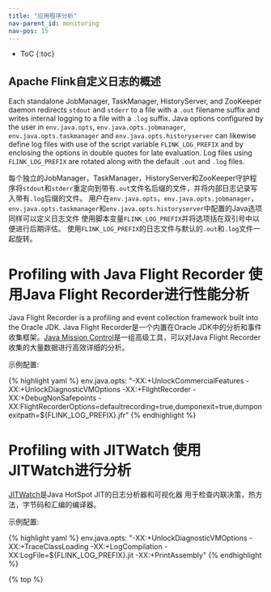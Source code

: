```yaml
---
title: "应用程序分析"
nav-parent_id: monitoring
nav-pos: 15
---
```

<!--
Licensed to the Apache Software Foundation (ASF) under one
or more contributor license agreements.  See the NOTICE file
distributed with this work for additional information
regarding copyright ownership.  The ASF licenses this file
to you under the Apache License, Version 2.0 (the
"License"); you may not use this file except in compliance
with the License.  You may obtain a copy of the License at

  http://www.apache.org/licenses/LICENSE-2.0

Unless required by applicable law or agreed to in writing,
software distributed under the License is distributed on an
"AS IS" BASIS, WITHOUT WARRANTIES OR CONDITIONS OF ANY
KIND, either express or implied.  See the License for the
specific language governing permissions and limitations
under the License.
-->

* ToC
{:toc}

## Apache Flink自定义日志的概述

Each standalone JobManager, TaskManager, HistoryServer, and ZooKeeper daemon redirects `stdout` and `stderr` to a file
with a `.out` filename suffix and writes internal logging to a file with a `.log` suffix. Java options configured by the
user in `env.java.opts`, `env.java.opts.jobmanager`, `env.java.opts.taskmanager` and `env.java.opts.historyserver` can likewise define log files with
use of the script variable `FLINK_LOG_PREFIX` and by enclosing the options in double quotes for late evaluation. Log files
using `FLINK_LOG_PREFIX` are rotated along with the default `.out` and `.log` files.

每个独立的JobManager，TaskManager，HistoryServer和ZooKeeper守护程序将`stdout`和`stderr`重定向到带有`.out`文件名后缀的文件，并将内部日志记录写入带有`.log`后缀的文件。 用户在`env.java.opts`，`env.java.opts.jobmanager`，`env.java.opts.taskmanager`和`env.java.opts.historyserver`中配置的Java选项同样可以定义日志文件 使用脚本变量`FLINK_LOG_PREFIX`并将选项括在双引号中以便进行后期评估。 使用`FLINK_LOG_PREFIX`的日志文件与默认的`.out`和`.log`文件一起旋转。



# Profiling with Java Flight Recorder 使用Java Flight Recorder进行性能分析


Java Flight Recorder is a profiling and event collection framework built into the Oracle JDK.
Java Flight Recorder是一个内置在Oracle JDK中的分析和事件收集框架。[Java Mission Control](http://www.oracle.com/technetwork/java/javaseproducts/mission-control/java-mission-control-1998576.html)是一组高级工具，可以对Java Flight Recorder收集的大量数据进行高效详细的分析。

示例配置: 

{% highlight yaml %}
env.java.opts: "-XX:+UnlockCommercialFeatures -XX:+UnlockDiagnosticVMOptions -XX:+FlightRecorder -XX:+DebugNonSafepoints -XX:FlightRecorderOptions=defaultrecording=true,dumponexit=true,dumponexitpath=${FLINK_LOG_PREFIX}.jfr"
{% endhighlight %}

# Profiling with JITWatch 使用JITWatch进行分析

[JITWatch](https://github.com/AdoptOpenJDK/jitwatch/wiki)是Java HotSpot JIT的日志分析器和可视化器
用于检查内联决策，热方法，字节码和汇编的编译器。

示例配置:

{% highlight yaml %}
env.java.opts: "-XX:+UnlockDiagnosticVMOptions -XX:+TraceClassLoading -XX:+LogCompilation -XX:LogFile=${FLINK_LOG_PREFIX}.jit -XX:+PrintAssembly"
{% endhighlight %}

{% top %}
